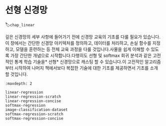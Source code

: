 # 선형 신경망
:label:`chap_linear`

깊은 신경망의 세부 사항에 들어가기 전에 신경망 교육의 기초를 다룰 필요가 있습니다.이 장에서는 간단한 신경망 아키텍처를 정의하고, 데이터를 처리하고, 손실 함수를 지정하고, 모델을 훈련하는 등 전체 교육 과정을 다룰 것입니다.사물을 쉽게 이해할 수 있도록 가장 간단한 개념으로 시작합니다.다행히도 선형 및 softmax 회귀 분석과 같은 고전적인 통계 학습 기술을* 선형* 신경망으로 캐스팅 할 수 있습니다.이 고전적인 알고리즘부터 시작하여 나머지 책에서보다 복잡한 기술에 대한 기초를 제공하면서 기초를 소개 할 것입니다.

```toc
:maxdepth: 2

linear-regression
linear-regression-scratch
linear-regression-concise
softmax-regression
image-classification-dataset
softmax-regression-scratch
softmax-regression-concise
```

